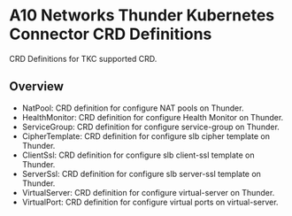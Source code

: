 # A10 Networks Thunder Kubernetes Connector CRD Definitions

CRD Definitions for TKC supported CRD.

## Overview

- NatPool: CRD definition for configure NAT pools on Thunder.
- HealthMonitor: CRD definition for configure Health Monitor on Thunder.
- ServiceGroup: CRD definition for configure service-group on Thunder.
- CipherTemplate: CRD definition for configure slb cipher template on Thunder.
- ClientSsl: CRD definition for configure slb client-ssl template on Thunder.
- ServerSsl: CRD definition for configure slb server-ssl template on Thunder.
- VirtualServer: CRD definition for configure virtual-server on Thunder.
- VirtualPort: CRD definition for configure virtual ports on virtual-server.
